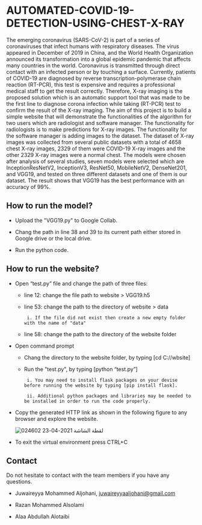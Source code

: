 # AUTOMATED-COVID-19-DETECTION-USING-CHEST-X-RAY

The emerging coronavirus (SARS-CoV-2) is part of a series of coronaviruses that infect humans with respiratory diseases. The virus appeared in December of 2019 in China, and the World Health Organization announced its transformation into a global epidemic pandemic that affects many countries in the world. Coronavirus is transmitted through direct contact with an infected person or by touching a surface. Currently, patients of COVID-19 are diagnosed by reverse transcription-polymerase chain reaction (RT-PCR), this test is expensive and requires a professional medical staff to get the result correctly. Therefore, X-ray imaging is the proposed solution which is an automatic support tool that was made to be the first line to diagnose corona infection while taking (RT-PCR) test to confirm the result of the X-ray imaging.
The aim of this project is to build a simple website that will demonstrate the functionalities of the algorithm for two users which are radiologist and software manager. The functionality for radiologists is to make predictions for X-ray images. The functionality for the software manager is adding images to the dataset. The dataset of X-ray images was collected from several public datasets with a total of 4658 chest X-ray images, 2329 of them were COVID-19 X-ray images and the other 2329 X-ray images were a normal chest. The models were chosen after analysis of several studies, seven models were selected which are InceptionResNetV2, InceptionV3, ResNet50, MobileNetV2, DenseNet201, and VGG19, and tested on three different datasets and one of them is our dataset. The result shows that VGG19 has the best performance with an accuracy of 99%. 





## How to run the model?
- Upload the "VGG19.py" to Google Collab.

- Chang the path in line 38 and 39 to its current path either stored in Google drive or the local drive.

- Run the python code.



## How to run the website?
- Open “test.py” file and change the path of three files:
  
     - line 12: change the file path to website > VGG19.h5
  
     - line 53: change the path to the directory of website > data 
      
            i. If the file did not exist then create a new empty folder with the name of "data"
  
     - line 58: change the path to the directory of the website folder
    
- Open command prompt
     
     - Chang the directory to the website folder, by typing [cd C:/<path>/wbsite]
  
     - Run the "test.py", by typing [python “test.py”]
     
            i. You may need to install flask packages on your devise before running the website by typing [pip install flask].
     
            ii. Additional python packages and libraries may be needed to be installed in order to run the code properly.

- Copy the generated HTTP link as shown in the following figure to any browser and explore the website.

    ![لقطة الشاشة 2021-04-23 024602](https://user-images.githubusercontent.com/61123403/115798093-19738380-a3de-11eb-8849-f4e31e6756de.png)
     
- To exit the virtual environment press CTRL+C


## Contact

Do not hesitate to contact with the team members if you have any questions. 

- Juwaireyya Mohammed Aljohani, juwaireyyaaljohani@gmail.com

- Razan Mohammed Alsolami

- Alaa Abdullah Alotaibi

